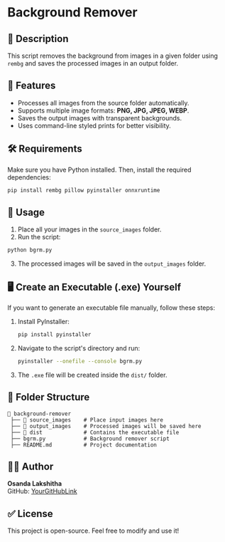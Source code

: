 # Background Remover

## 📌 Description
This script removes the background from images in a given folder using `rembg` and saves the processed images in an output folder.

## 🚀 Features
- Processes all images from the source folder automatically.
- Supports multiple image formats: **PNG, JPG, JPEG, WEBP**.
- Saves the output images with transparent backgrounds.
- Uses command-line styled prints for better visibility.

## 🛠 Requirements
Make sure you have Python installed. Then, install the required dependencies:

```sh
pip install rembg pillow pyinstaller onnxruntime
```

## 🔧 Usage
1. Place all your images in the `source_images` folder.
2. Run the script:

```sh
python bgrm.py
```

3. The processed images will be saved in the `output_images` folder.


## 🖥️ Create an Executable (.exe) Yourself
If you want to generate an executable file manually, follow these steps:

1. Install PyInstaller:
   ```sh
   pip install pyinstaller
   ```

2. Navigate to the script's directory and run:
   ```sh
   pyinstaller --onefile --console bgrm.py
   ```

3. The `.exe` file will be created inside the `dist/` folder.

## 📂 Folder Structure
```
📁 background-remover
 ├── 📁 source_images    # Place input images here
 ├── 📁 output_images    # Processed images will be saved here
 ├── 📁 dist             # Contains the executable file
 ├── bgrm.py            # Background remover script
 ├── README.md          # Project documentation
```

## 👨‍💻 Author
**Osanda Lakshitha**  
GitHub: [YourGitHubLink](https://github.com/osandalakshitha)

## ✅ License
This project is open-source. Feel free to modify and use it!

